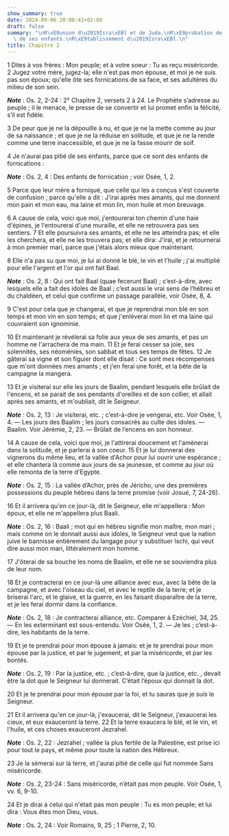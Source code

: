 ```yaml
---
show_summary: true
date: 2024-09-06 20:00:43+02:00
draft: false
summary: "\nR\xE9union d\u2019Isra\xEBl et de Juda.\nR\xE9probation de Samarie et\
  \ de ses enfants.\nR\xE9tablissement d\u2019Isra\xEBl.\n"
title: Chapitre 2
---
```





1 Dites à vos frères : Mon peuple; et à votre soeur : Tu as reçu miséricorde. 2 Jugez votre mère, jugez-la; elle n'est pas mon épouse, et moi je ne suis pas son époux; qu'elle ôte ses fornications de sa face, et ses adultères du milieu de son sein.

***Note*** :  Os. 2, 2-24 : 2° Chapitre 2, versets 2 à 24. Le Prophète s’adresse au peuple ; il le menace, le presse de se convertir et lui promet enfin la félicité, s’il est fidèle.


3 De peur que je ne la dépouille à nu, et que je ne la mette comme au jour de sa naissance ; et que je ne la réduise en solitude, et que je ne la rende comme une terre inaccessible, et que je ne la fasse mourir de soif.


4 Je n'aurai pas pitié de ses enfants, parce que ce sont des enfants de fornications :

***Note*** :  Os. 2, 4 : Des enfants de fornication ; voir Osée, 1, 2.

5 Parce que leur mère a forniqué, que celle qui les a conçus s'est couverte de confusion ; parce qu'elle a dit : J'irai après mes amants, qui me donnent mon pain et mon eau, ma laine et mon lin, mon huile et mon breuvage.


6 A cause de cela, voici que moi, j'entourerai ton chemin d'une haie d'épines, je l'entourerai d'une muraille, et elle ne retrouvera pas ses sentiers. 7 Et elle poursuivra ses amants, et elle ne les atteindra pas; et elle les cherchera, et elle ne les trouvera pas; et elle dira: J'irai, et je retournerai à mon premier mari, parce que j'étais alors mieux que maintenant.


8 Elle n'a pas su que moi, je lui ai donné le blé, le vin et l'huile ; j'ai multiplié pour elle l'argent et l'or qui ont fait Baal.

***Note*** :  Os. 2, 8 : Qui ont fait Baal (quae fecerunt Baal) ; c’est-à-dire, avec lesquels elle a fait des idoles de Baal ; c’est aussi le vrai sens de l’hébreu et du chaldéen, et celui que confirme un passage parallèle, voir Osée, 8, 4.

9 C'est pour cela que je changerai, et que je reprendrai mon blé en son temps et mon vin en son temps; et que j'enlèverai mon lin et ma laine qui couvraient son ignominie.


10 Et maintenant je révélerai sa folie aux yeux de ses amants, et pas un homme ne l'arrachera de ma main. 11 Et je ferai cesser sa joie, ses solennités, ses néoménies, son sabbat et tous ses temps de fêtes. 12 Je gâterai sa vigne et son figuier dont elle disait : Ce sont mes récompenses que m'ont données mes amants ; et j'en ferai une forêt, et la bête de la campagne la mangera.


13 Et je visiterai sur elle les jours de Baalim, pendant lesquels elle brûlait de l'encens, et se parait de ses pendants d'oreilles et de son collier, et allait après ses amants, et m'oubliait, dit le Seigneur.

***Note*** :  Os. 2, 13 : Je visiterai, etc. ; c’est-à-dire je vengerai, etc. Voir Osée, 1, 4. ― Les jours des Baalim ; les jours consacrés au culte des idoles. ― Baalim. Voir Jérémie, 2, 23. ― Brûlait de l’encens en son honneur.

14 A cause de cela, voici que moi, je l'attirerai doucement et l'amènerai dans la solitude, et je parlerai à son coeur. 15 Et je lui donnerai des vignerons du même lieu, et la vallée d'Achor pour lui ouvrir une espérance ; et elle chantera là comme aux jours de sa jeunesse, et comme au jour où elle remonta de la terre d'Egypte.

***Note*** :  Os. 2, 15 : La vallée d’Achor, près de Jéricho, une des premières possessions du peuple hébreu dans la terre promise (voir Josué, 7, 24-26).


16 Et il arrivera qu'en ce jour-là, dit le Seigneur, elle m'appellera : Mon époux, et elle ne m'appellera plus Baali.

***Note*** :  Os. 2, 16 : Baali ; mot qui en hébreu signifie mon maître, mon mari ; mais comme on le donnait aussi aux idoles, le Seigneur veut que la nation juive le bannisse entièrement du langage pour y substituer Ischi, qui veut dire aussi mon mari, littéralement mon homme.

17 J'ôterai de sa bouche les noms de Baalim, et elle ne se souviendra plus de leur nom.


18 Et je contracterai en ce jour-là une alliance avec eux, avec la bête de la campagne, et avec l'oiseau du ciel, et avec le reptile de la terre; et je briserai l'arc, et le glaive, et la guerre, en les faisant disparaître de la terre, et je les ferai dormir dans la confiance.

***Note*** :  Os. 2, 18 : Je contracterai alliance, etc. Comparer à Ezéchiel, 34, 25. ― En les exterminant est sous-entendu. Voir Osée, 1, 2. ― Je les ; c’est-à-dire, les habitants de la terre.

19 Et je te prendrai pour mon épouse à jamais: et je te prendrai pour mon épouse par la justice, et par le jugement, et par la miséricorde, et par les bontés.

***Note*** :  Os. 2, 19 : Par la justice, etc. ; c’est-à-dire, que la justice, etc. , devait être la dot que le Seigneur lui donnerait. C’était l’époux qui donnait la dot.


20 Et je te prendrai pour mon épouse par la foi, et tu sauras que je suis le Seigneur.


21 Et il arrivera qu'en ce jour-là, j'exaucerai, dit le Seigneur, j'exaucerai les cieux, et eux exauceront la terre. 22 Et la terre exaucera le blé, et le vin, et l'huile, et ces choses exauceront Jezrahel.

***Note*** :  Os. 2, 22 : Jezrahel ; vallée la plus fertile de la Palestine, est prise ici pour tout le pays, et même pour toute la nation des Hébreux.


23 Je la sèmerai sur la terre, et j'aurai pitié de celle qui fut nommée Sans miséricorde.

***Note*** :  Os. 2, 23-24 : Sans miséricorde, n’était pas mon peuple. Voir Osée, 1, vv. 6, 9-10.

24 Et je dirai à celui qui n'était pas mon peuple : Tu es mon peuple; et lui dira : Vous êtes mon Dieu, vous.

***Note*** :  Os. 2, 24 : Voir Romains, 9, 25 ; 1 Pierre, 2, 10.

